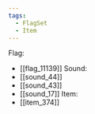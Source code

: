 ```yaml
---
tags:
  - FlagSet
  - Item
---
```

Flag:
- [[flag_11139]]
Sound:
- [[sound_44]]
- [[sound_43]]
- [[sound_17]]
Item:
- [[item_374]]
